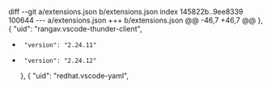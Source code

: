diff --git a/extensions.json b/extensions.json
index 145822b..9ee8339 100644
--- a/extensions.json
+++ b/extensions.json
@@ -46,7 +46,7 @@
     },
     {
       "uid": "rangav.vscode-thunder-client",
-      "version": "2.24.11"
+      "version": "2.24.12"
     },
     {
       "uid": "redhat.vscode-yaml",
